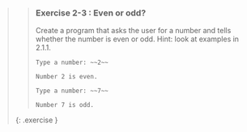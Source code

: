 <!-- WAS 1-16 -->
>>### Exercise 2-3 : Even or odd?
>>
>>Create a program that asks the user for a number and tells whether the number is even or odd. Hint: look at examples in 2.1.1.
>>
>>```output
>>Type a number: ~~2~~
>>
>>Number 2 is even.
>>```
>>
>>```output
>>Type a number: ~~7~~
>>
>>Number 7 is odd.
>>```
>{: .exercise }